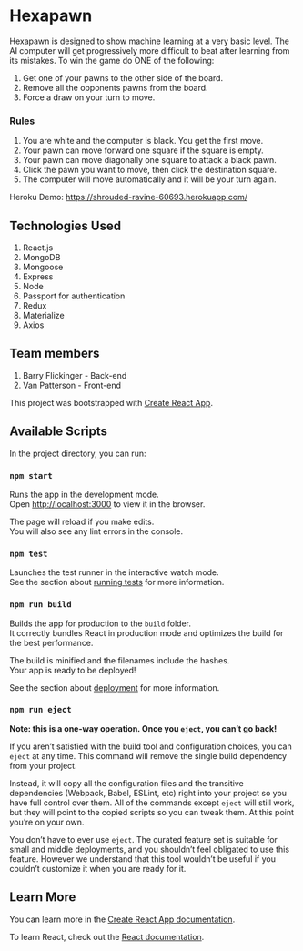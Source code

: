 # Hexapawn

Hexapawn is designed to show machine learning at a very basic level. The AI computer will get progressively more difficult to beat after learning from its mistakes. To win the game do ONE of the following:
1.	Get one of your pawns to the other side of the board.
2.	Remove all the opponents pawns from the board.
3.	Force a draw on your turn to move.

### Rules

1.	You are white and the computer is black. You get the first move.
2.	Your pawn can move forward one square if the square is empty.
3.	Your pawn can move diagonally one square to attack a black pawn.
4.	Click the pawn you want to move, then click the destination square.
5.	The computer will move automatically and it will be your turn again.

Heroku Demo:  https://shrouded-ravine-60693.herokuapp.com/

## Technologies Used

1. React.js
2. MongoDB
3. Mongoose
4. Express
5. Node
6. Passport for authentication
7. Redux
8. Materialize
9. Axios

## Team members

1. Barry Flickinger - Back-end
2. Van Patterson - Front-end

This project was bootstrapped with [Create React App](https://github.com/facebook/create-react-app).

## Available Scripts

In the project directory, you can run:

### `npm start`

Runs the app in the development mode.<br>
Open [http://localhost:3000](http://localhost:3000) to view it in the browser.

The page will reload if you make edits.<br>
You will also see any lint errors in the console.

### `npm test`

Launches the test runner in the interactive watch mode.<br>
See the section about [running tests](https://facebook.github.io/create-react-app/docs/running-tests) for more information.

### `npm run build`

Builds the app for production to the `build` folder.<br>
It correctly bundles React in production mode and optimizes the build for the best performance.

The build is minified and the filenames include the hashes.<br>
Your app is ready to be deployed!

See the section about [deployment](https://facebook.github.io/create-react-app/docs/deployment) for more information.

### `npm run eject`

**Note: this is a one-way operation. Once you `eject`, you can’t go back!**

If you aren’t satisfied with the build tool and configuration choices, you can `eject` at any time. This command will remove the single build dependency from your project.

Instead, it will copy all the configuration files and the transitive dependencies (Webpack, Babel, ESLint, etc) right into your project so you have full control over them. All of the commands except `eject` will still work, but they will point to the copied scripts so you can tweak them. At this point you’re on your own.

You don’t have to ever use `eject`. The curated feature set is suitable for small and middle deployments, and you shouldn’t feel obligated to use this feature. However we understand that this tool wouldn’t be useful if you couldn’t customize it when you are ready for it.

## Learn More

You can learn more in the [Create React App documentation](https://facebook.github.io/create-react-app/docs/getting-started).

To learn React, check out the [React documentation](https://reactjs.org/).
